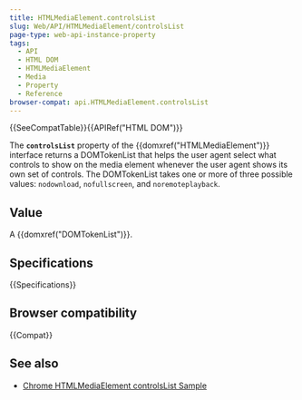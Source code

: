 ```yaml
---
title: HTMLMediaElement.controlsList
slug: Web/API/HTMLMediaElement/controlsList
page-type: web-api-instance-property
tags:
  - API
  - HTML DOM
  - HTMLMediaElement
  - Media
  - Property
  - Reference
browser-compat: api.HTMLMediaElement.controlsList
---
```

{{SeeCompatTable}}{{APIRef("HTML DOM")}}

The **`controlsList`** property of the
{{domxref("HTMLMediaElement")}} interface returns a DOMTokenList that helps the user
agent select what controls to show on the media element whenever the user agent shows
its own set of controls. The DOMTokenList takes one or more of three possible values:
`nodownload`, `nofullscreen`, and `noremoteplayback`.

## Value

A {{domxref("DOMTokenList")}}.

## Specifications

{{Specifications}}

## Browser compatibility

{{Compat}}

## See also

- [Chrome HTMLMediaElement controlsList Sample](https://googlechrome.github.io/samples/media/controlslist.html)
